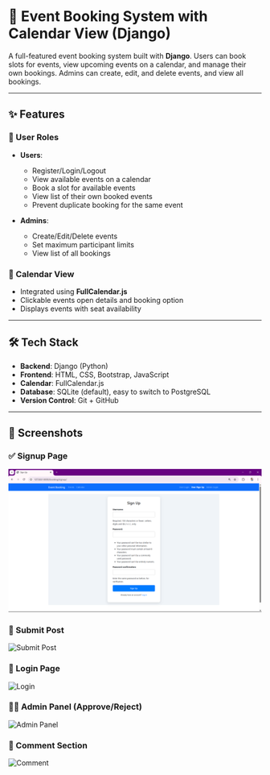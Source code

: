 # 📅 Event Booking System with Calendar View (Django)

A full-featured event booking system built with **Django**. Users can book slots for events, view upcoming events on a calendar, and manage their own bookings. Admins can create, edit, and delete events, and view all bookings.

---

## ✨ Features

### 👥 User Roles

- **Users**:
  - Register/Login/Logout
  - View available events on a calendar
  - Book a slot for available events
  - View list of their own booked events
  - Prevent duplicate booking for the same event

- **Admins**:
  - Create/Edit/Delete events
  - Set maximum participant limits
  - View list of all bookings

### 📆 Calendar View

- Integrated using **FullCalendar.js**
- Clickable events open details and booking option
- Displays events with seat availability

---

## 🛠 Tech Stack

- **Backend**: Django (Python)
- **Frontend**: HTML, CSS, Bootstrap, JavaScript
- **Calendar**: FullCalendar.js
- **Database**: SQLite (default), easy to switch to PostgreSQL
- **Version Control**: Git + GitHub

---
## 📸 Screenshots

### ✅ Signup Page 
![Signup Page](screenshots/signup.png)

### 📝 Submit Post
![Submit Post](screenshots/submit_post.png)

### 🔐 Login Page
![Login](screenshots/login.png)

### 🧑‍💼 Admin Panel (Approve/Reject)
![Admin Panel](screenshots/admin_panel.png)

### 💬 Comment Section
![Comment](screenshots/comment.png)

